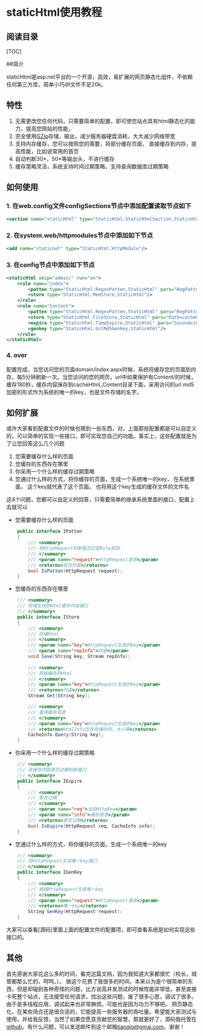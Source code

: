 # staticHtml使用教程

## 阅读目录

[TOC]

##简介

staticHtml是asp.net平台的一个开源，高效，易扩展的网页静态化组件，不依赖任何第三方库，简单小巧dll文件不足20k。

## 特性

1. 无需更改您任何代码，只需要简单的配置，即可使您站点具有html静态化的能力，提高您网站的性能，
2. 完全使用[GZip](http://www.baidu.com/w?d=)存储，输出，减少服务器硬盘消耗，大大减少网络带宽
3. 支持内存缓存，您可以按照您的需要，将部分缓存页面， 直接缓存到内存，提高性能，比如说常用的首页
4. 自动判断30*，50*等输出头，不进行缓存
5. 缓存策略灵活，系统支持时间过期策略，支持查询数据库过期策略

## 如何使用

### 1.  在web.config文件configSections节点中添加配置读取节点如下
```xml
<section name="staticHtml" type="StaticHtml.StaticHtmlSection,StaticHtml"/>
```
### 2. 在system.web/httpmodules节点中添加如下节点
```xml
<add name="staticnet" type="StaticHtml.HttpModule"/>
```
### 3. 在config节点中添加如下节点
```xml
<staticHtml skip="admin/" run="on">
	<rule name="index">
		<patten type="StaticHtml.RegexPatten,StaticHtml" pars="RegPatten=index.aspx$"/>
		<store type="StaticHtml.MemStore,StaticHtml"/>
	</rule>
	<rule name="Content">
		<patten type="StaticHtml.RegexPatten,StaticHtml" pars="RegPatten=Content/"/>
		<store type="StaticHtml.FileStore,StaticHtml" pars="Path=cacheHtml_Content/"/>
		<expire type="StaticHtml.TimeExpire,StaticHtml" pars="Second=180"/>
		<genkey type="StaticHtml.UrlMd5GenKey,StaticHtml"/>
	</rule>
</staticHtml>
```
### 4. over 
配置完成，当您访问您的页面domain/index.aspx时候，系统将缓存您的页面到内存，每5分钟刷新一次。当您访问的您的网页，url中如果保护有Content/的时候，缓存180秒，缓存内容保存到cacheHtml_Content目录下面，采用访问的url md5加密的形式作为系统的唯一的key，也是文件存储的名字。 

## 如何扩展
或许大家看到配置文件的时候也猜到一些东西，对，上面那些配置都是可以自定义的，可以简单的实现一些接口，即可实现您自己的功能。事实上，这些配置就是为了让您回答这么几个问题

1. 您需要缓存什么样的页面
2. 您缓存的东西存在哪里
3. 你采用一个什么样的缓存过期策略
4. 您通过什么样的方式，将你缓存的页面，生成一个系统唯一的key， 在系统里面， 这个key就代表了这个页面。 也将用这个key生成的缓存文件的文件名

这4个问题，您都可以自定义的回答，只需要简单的继承系统里面的接口，配置上去就可以

* 您需要缓存什么样的页面
```csharp
	public interface IPatten
    {
        /// <summary>
        /// 将HttpRequest判断是否匹配Rule规则
        /// </summary>
        /// <param name="request">HttpRequest请求</param>
        /// <returns>是否匹配</returns>
        bool IsPatten(HttpRequest request);
    }
```
* 您缓存的东西存在哪里
```csharp
	/// <summary>
    /// 存储生成的Html缓存内容接口
    /// </summary>
    public interface IStore
    {
        /// <summary>
        /// 存储Html
        /// </summary>
        /// <param name="key">HttpRequest生成的key</param>
        /// <param name="repInfo">内容</param>
        void Save(String key, Stream repInfo);
       
        /// <summary>
        /// 获取缓存的Html
        /// </summary>
        /// <param name="key">HttpRequest生成的key</param>
        /// <returns>内容</returns>
        Stream Get(String key);

        /// <summary>
        /// 查询缓存信息
        /// </summary>
        /// <param name="key">HttpRequest生成的key</param>
        /// <returns>HtmlInfo包含存储时间，大小等</returns>
        CacheInfo Query(String key);
    }
```
*  你采用一个什么样的缓存过期策略
```csharp
  	/// <summary>
    /// 该缓存内容是否过期判断接口
    /// </summary>
    public interface IExpire
    {
        /// <summary>
        /// 是否过期
        /// </summary>
        /// <param name="req">当前HttpReq</param>
        /// <param name="info">缓存信息</param>
        /// <returns>是否过期</returns>
        bool IsExpire(HttpRequest req, CacheInfo info);
    }
```
* 您通过什么样的方式，将你缓存的页面，生成一个系统唯一的key
```csharp
	/// <summary>
    /// 将HttpRequest生成唯一key接口
    /// </summary>
    public interface IGenKey
    {
        /// <summary>
        /// 根据HttpRequest生成唯一key
        /// </summary>
        /// <param name="request">HttpRequest请求</param>
        /// <returns>唯一key</returns>
        String GenKey(HttpRequest request);
    }
```
大家可以查看[源码]里面上面的配置文件的配置项，即可查看系统是如何实现这些接口的。

## 其他
首先感谢大家花这么多的时间，看完这篇文档，因为我知道大家都很忙（校长，城管都那么忙的，呵呵。）。 做这个花费了我很多的时间，本来以为是个很简单的东西，但是却碰到各种奇怪的问题，比方说高并发测试的时候性能非常低，甚至直接卡死整个站点，无法接受任何请求，找出这些问题，废了很多心思，调试了很多。由于是多线程应用，调试起来也非常麻烦。可能也是因为功力不够吧。 网页静态化，在某些场合还是很合适的，它能提高一些服务器的吞吐量。希望能大家测试与使用，并给我反馈，当然了如果您愿意贡献您的智慧，那就更好了，源码我托管在[github](https://github.com/tianqiq/StaticHtml)。有什么问题，可以发送邮件到这个邮箱[tianqiq@gmai.com](mailto:tianqiq@gmail.com)。谢谢！

